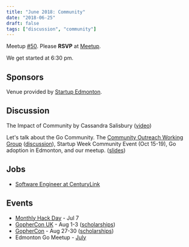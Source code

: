 ```yaml
---
title: "June 2018: Community"
date: "2018-06-25"
draft: false
tags: ["discussion", "community"]
---
```

Meetup [#50](https://github.com/edmontongo/presentations/issues/83). Please **RSVP** at [Meetup](https://www.meetup.com/startupedmonton/events/ddzwmnyxjbhc/).

We get started at 6:30 pm.

## Sponsors

Venue provided by [Startup Edmonton](https://www.startupedmonton.com/).

## Discussion

The Impact of Community by Cassandra Salisbury ([video](https://www.youtube.com/watch?v=fdIHODCbeRY))

Let's talk about the Go Community. The [Community Outreach Working Group](https://blog.golang.org/community-outreach-working-group) ([discussion](https://github.com/golang/cwg/issues)), Startup Week Community Event (Oct 15-19), Go adoption in Edmonton, and our meetup. ([slides](https://github.com/edmontongo/presentations/2018-06/community/community.slide))

## Jobs

- [Software Engineer at CenturyLink](https://www.linkedin.com/jobs/cap/view/717839856/?pathWildcard=717839856&trk=mcm)

## Events

- [Monthly Hack Day](https://www.meetup.com/startupedmonton/events/qvnfrlyxkbkb/) - Jul 7
- [GopherCon UK](https://www.gophercon.co.uk/schedule/) - Aug 1-3 ([scholarships](https://www.gophercon.co.uk/scholarships/))
- [GopherCon](https://www.gophercon.com/) - Aug 27-30 ([scholarships](https://womenwhogo.org/scholarships.html))
- Edmonton Go Meetup - [July](/meetup/2018-07/)

